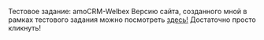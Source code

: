 Тестовое задание: amoCRM-Welbex
Версию сайта, созданного мной в рамках тестового задания можно посмотреть [здесь!](https://masha-muraveva.github.io/amoCRM-Welbex/)
Достаточно просто кликнуть!
